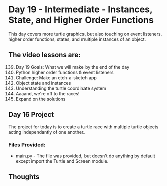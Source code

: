 # Day 19 - Intermediate - Instances, State, and Higher Order Functions
This day covers more turtle graphics, but also touching on event listeners, higher order functions, states, and multiple instances of an object. 

## The video lessons are:
139. Day 19 Goals: What we will make by the end of the day
140. Python higher order functions & event listeners
141. Challenge: Make an etch-a-sketch app
142. Object state and instances
143. Understanding the turtle coordinate system
144. Aaaand, we're off to the races!
145. Expand on the solutions


## Day 16 Project
The project for today is to create a turtle race with multiple turtle objects acting independantly of one another.

### Files Provided:
- main.py - The file was provided, but doesn't do anything by default except import the Turtle and Screen module. 

## Thoughts

